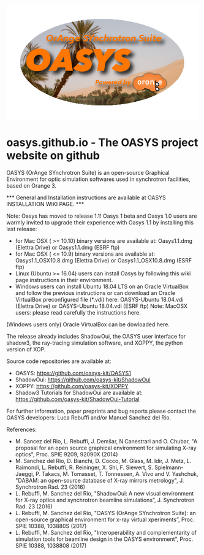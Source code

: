 ![OASYS logo](/oasys-splash-screen_2.png "The OASYS logo")

# oasys.github.io  - The OASYS project website on github

OASYS (OrAnge SYnchrotron Suite) is an open-source Graphical Environment for optic simulation softwares used in synchrotron facilities, based on Orange 3. 
 
*** General and Installation instructions are available at OASYS INSTALLATION WIKI PAGE. ***

Note: Oasys has moved to release 1.1! Oasys 1 beta and Oasys 1.0 users are warmly invited to upgrade their experience with Oasys 1.1 by installing this last release:

- for Mac OSX ( >= 10.10) binary versions are available at: Oasys1.1.dmg (Elettra Drive) or Oasys1.1.dmg (ESRF ftp)
- for Mac OSX ( <= 10.9) binary versions are available at: Oasys1.1_OSX10.8.dmg (Elettra Drive) or Oasys1.1_OSX10.8.dmg (ESRF ftp)
- Linux (Ubuntu >= 16.04) users can install Oasys by following this wiki page instructions in their environment.
- Windows users can install Ubuntu 18.04 LTS on an Oracle VirtualBox and follow the previous instructions or can download an Oracle VirtualBox preconfigured file (*.vdi) here: OASYS-Ubuntu 18.04.vdi (Elettra Drive) or OASYS-Ubuntu 18.04.vdi (ESRF ftp)
Note: MacOSX users: please read carefully the instructions here.

(Windows users only) Oracle VirtualBox can be dowloaded here.

The release already includes ShadowOui, the OASYS user interface for shadow3, the ray-tracing simulation software, and XOPPY, the python version of XOP.

Source code repositories are available at:

- OASYS: https://github.com/oasys-kit/OASYS1
- ShadowOui: https://github.com/oasys-kit/ShadowOui
- XOPPY: https://github.com/oasys-kit/XOPPY
- Shadow3 Tutorials for ShadowOui are available at: https://github.com/oasys-kit/ShadowOui-Tutorial

For further information, paper preprints and bug reports please contact the OASYS developers: Luca Rebuffi and/or Manuel Sanchez del Rio.

References:

- M. Sancez del Rio, L. Rebuffi, J. Demšar, N.Canestrari and O. Chubar, "A proposal for an open source graphical environment for simulating X-ray optics", Proc. SPIE 9209, 92090X (2014) 
- M. Sanchez del Rio, D. Bianchi, D. Cocco, M. Glass, M. Idir, J. Metz, L. Raimondi, L. Rebuffi, R. Reininger, X. Shi, F. Siewert, S. Spielmann-Jaeggi, P. Takacs, M. Tomasset, T. Tonnessen, A. Vivo and V. Yashchuk, "DABAM: an open-source database of X-ray mirrors metrology", J. Synchrotron Rad. 23 (2016)
- L. Rebuffi, M. Sanchez del Rio, "ShadowOui: A new visual environment for X-ray optics and synchrotron beamline simulations”, J. Synchrotron Rad. 23 (2016)
- L. Rebuffi, M. Sanchez del Rio, "OASYS (OrAnge SYnchrotron Suite): an open-source graphical environment for x-ray virtual xperiments”, Proc. SPIE 10388, 103880S (2017) 
- L. Rebuffi, M. Sanchez del Rio, "Interoperability and complementarity of simulation tools for beamline design in the OASYS environment”, Proc. SPIE 10388, 1038808 (2017) 
